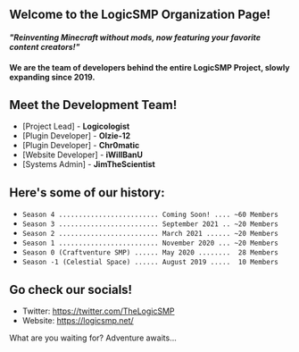 ## Welcome to the LogicSMP Organization Page!
#### *"Reinventing Minecraft without mods, now featuring your favorite content creators!"*
#### We are the team of developers behind the entire LogicSMP Project, slowly expanding since 2019.
####
## Meet the Development Team!
- [Project Lead] - **Logicologist**  
- [Plugin Developer] - **Olzie-12**  
- [Plugin Developer] - **Chr0matic**  
- [Website Developer] - **iWillBanU**  
- [Systems Admin] - **JimTheScientist**  
## Here's some of our history:
- `Season 4 ......................... Coming Soon! .... ~60 Members`
- `Season 3 ......................... September 2021 .. ~20 Members`
- `Season 2 ......................... March 2021 ...... ~20 Members`
- `Season 1 ......................... November 2020 ... ~20 Members`
- `Season 0 (Craftventure SMP) ...... May 2020 ........  28 Members`
- `Season -1 (Celestial Space) ...... August 2019 .....  10 Members`
## Go check our socials!
- Twitter: https://twitter.com/TheLogicSMP
- Website: https://logicsmp.net/

What are you waiting for? Adventure awaits...
